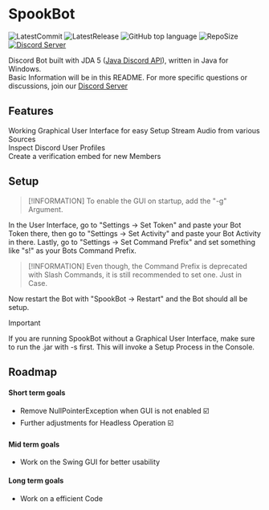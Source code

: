 SpookBot
=====
![LatestCommit](https://img.shields.io/github/last-commit/Evolinox/SpookBot?label=Last%20Commit&logo=GitHub)
![LatestRelease](https://img.shields.io/github/release-date-pre/Evolinox/SpookBot?label=Pre%20Release&logo=GitHub)
![GitHub top language](https://img.shields.io/github/languages/top/Evolinox/SpookBot)
![RepoSize](https://img.shields.io/github/repo-size/Evolinox/SpookBot?label=Size&logo=GitHub)
[![Discord Server](https://img.shields.io/discord/635480321541931029?color=%235CA8FA&label=Discord&logo=discord&logoColor=white)](https://discord.gg/4a82kzPX3j)

Discord Bot built with JDA 5 ([Java Discord API](https://github.com/DV8FromTheWorld/JDA "GitHub Page of JDA")), written in Java for Windows.  
Basic Information will be in this README. For more specific questions or discussions, join our [Discord Server](https://discord.gg/4a82kzPX3j) 

## Features
Working Graphical User Interface for easy Setup
Stream Audio from various Sources  
Inspect Discord User Profiles  
Create a verification embed for new Members

## Setup
> [!INFORMATION]
> To enable the GUI on startup, add the "-g" Argument.

In the User Interface, go to "Settings -> Set Token" and paste your Bot Token there, then go to "Settings -> Set Activity" and paste your Bot Activity in there. Lastly, go to "Settings -> Set Command Prefix" and set something like "s!" as your Bots Command Prefix.
> [!INFORMATION]
> Even though, the Command Prefix is deprecated with Slash Commands, it is still recommended to set one. Just in Case.

Now restart the Bot with "SpookBot -> Restart" and the Bot should all be setup.

> [!IMPORTANT]
> If you are running SpookBot without a Graphical User Interface, make sure to run the .jar with -s first. This will invoke a Setup Process in the Console.

## Roadmap
#### Short term goals
- Remove NullPointerException when GUI is not enabled ☑️
- Further adjustments for Headless Operation ☑️

#### Mid term goals
- Work on the Swing GUI for better usability

#### Long term goals
- Work on a efficient Code

